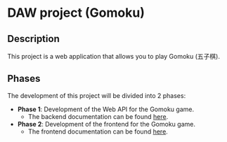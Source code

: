 # DAW project (Gomoku)

## Description

This project is a web application that allows you to play Gomoku (五子棋).

## Phases

The development of this project will be divided into 2 phases:

* **Phase 1**: Development of the Web API for the Gomoku game.
    * The backend documentation can be found [here](code/jvm/README.md).
* **Phase 2**: Development of the frontend for the Gomoku game.
    * The frontend documentation can be found [here](code/js/README.md).